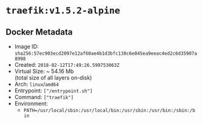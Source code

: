 # `traefik:v1.5.2-alpine`

## Docker Metadata

- Image ID: `sha256:57ec903ecd2097e12af60ae4b1d3bfc138c6e045ea9eeac4ed2c6d35907a8998`
- Created: `2018-02-12T17:49:26.599753063Z`
- Virtual Size: ~ 54.16 Mb  
  (total size of all layers on-disk)
- Arch: `linux`/`amd64`
- Entrypoint: `["/entrypoint.sh"]`
- Command: `["traefik"]`
- Environment:
  - `PATH=/usr/local/sbin:/usr/local/bin:/usr/sbin:/usr/bin:/sbin:/bin`

